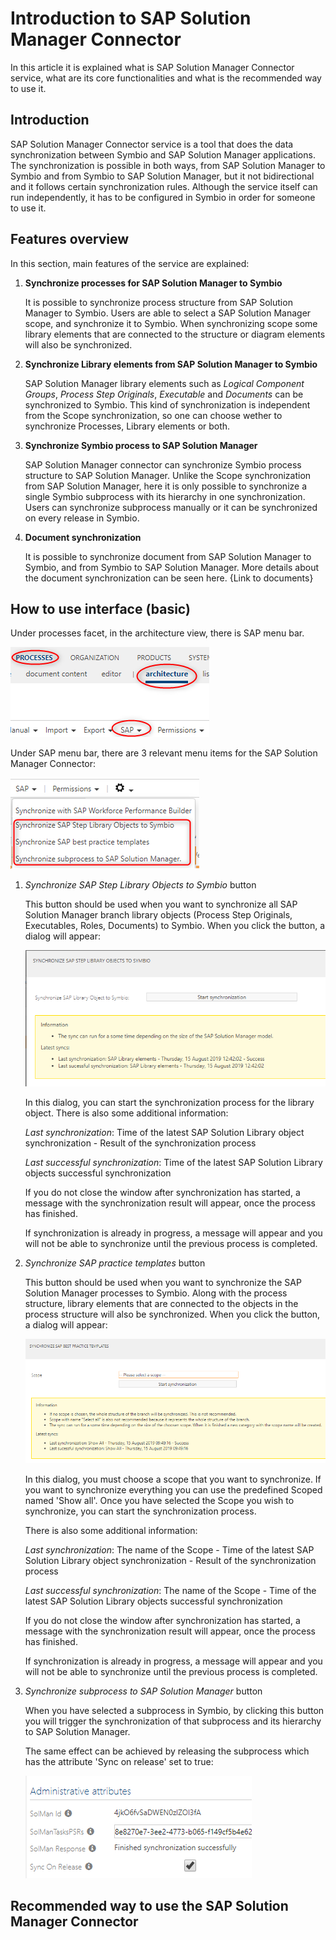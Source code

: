 # Introduction to SAP Solution Manager Connector

In this article it is explained what is SAP Solution Manager Connector service, what are its core functionalities and what is the recommended way to use it.

## Introduction   

SAP Solution Manager Connector service is a tool that does the data synchronization between Symbio and SAP Solution Manager applications. The synchronization is possible in both ways, from SAP Solution Manager to Symbio and from Symbio to SAP Solution Manager, but it not bidirectional and it follows certain synchronization rules. Although the service itself can run independently, it has to be configured in Symbio in order for someone to use it.

## Features overview

In this section, main features of the service are explained:

1. **Synchronize processes for SAP Solution Manager to Symbio**

    It is possible to synchronize process structure from SAP Solution Manager to Symbio. Users are able to select a SAP Solution Manager scope, and synchronize it to Symbio. When synchronizing scope some library elements that are connected to the structure or diagram elements will also be synchronized.

2. **Synchronize Library elements from SAP Solution Manager to Symbio**

    SAP Solution Manager library elements such as *Logical Component Groups*, *Process Step Originals*, *Executable* and *Documents* can be synchronized to Symbio. This kind of synchronization is independent from the Scope synchronization, so one can choose wether to synchronize Processes, Library elements or both.

3. **Synchronize Symbio process to SAP Solution Manager**

    SAP Solution Manager connector can synchronize Symbio process structure to SAP Solution Manager. Unlike the Scope synchronization from SAP Solution Manager, here it is only possible to synchronize a single Symbio subprocess with its hierarchy in one synchronization. Users can synchronize subprocess manually or it can be synchronized on every release in Symbio.

4. **Document synchronization**

    It is possible to synchronize document from SAP Solution Manager to Symbio, and from Symbio to SAP Solution Manager. More details about the document synchronization can be seen here. {Link to documents}


## How to use interface (basic)

Under processes facet, in the architecture view, there is SAP menu bar.

![Test](media/HowToUse1.png)

Under SAP menu bar, there are 3 relevant menu items for the SAP Solution Manager Connector:

![Test](media/HowToUse2.png)

1. *Synchronize SAP Step Library Objects to Symbio* button

    This button should be used when you want to synchronize all SAP Solution Manager branch library objects (Process Step Originals, Executables, Roles, Documents) to Symbio. When you click the button, a dialog will appear:

    ![Test](media/HowToUse3.png)

    In this dialog, you can start the synchronization process for the library object.
    There is also some additional information:

    *Last synchronization*: Time of the latest SAP Solution Library object synchronization - Result of the synchronization process

    *Last successful synchronization*: Time of the latest SAP Solution Library objects successful synchronization

    If you do not close the window after synchronization has started, a message with the synchronization result will appear, once the process has finished.

    If synchronization is already in progress, a message will appear and you will not be able to synchronize until the previous process is completed.

2. *Synchronize SAP practice templates* button

    This button should be used when you want to synchronize the SAP Solution Manager processes to Symbio. Along with the process structure, library elements that are connected to the objects in the process structure will also be synchronized. When you click the button, a dialog will appear:

    ![Test](media/HowToUse4.png)

    In this dialog, you must choose a scope that you want to synchronize. If you want to synchronize everything you can use the predefined Scoped named 'Show all'. Once you have selected the Scope you wish to synchronize, you can start the synchronization process.

    There is also some additional information:

    *Last synchronization*: The name of the Scope - Time of the latest SAP Solution Library object synchronization - Result of the synchronization process

    *Last successful synchronization*: The name of the Scope - Time of the latest SAP Solution Library objects successful synchronization

    If you do not close the window after synchronization has started, a message with the synchronization result will appear, once the process has finished.

    If synchronization is already in progress, a message will appear and you will not be able to synchronize until the previous process is completed.

3. *Synchronize subprocess to SAP Solution Manager* button

    When you have selected a subprocess in Symbio, by clicking this button you will trigger the synchronization of that subprocess and its hierarchy to SAP Solution Manager.

    The same effect can be achieved by releasing the subprocess which has the attribute 'Sync on release' set to true:

    ![Test](media/SyncOnRelease.png)

## Recommended way to use the SAP Solution Manager Connector


